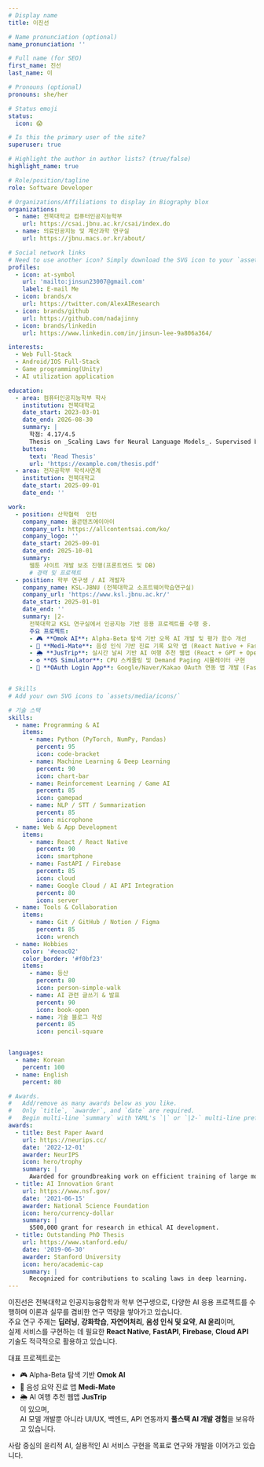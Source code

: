 ```yaml
---
# Display name
title: 이진선

# Name pronunciation (optional)
name_pronunciation: ''

# Full name (for SEO)
first_name: 진선
last_name: 이

# Pronouns (optional)
pronouns: she/her

# Status emoji
status:
  icon: 😱

# Is this the primary user of the site?
superuser: true

# Highlight the author in author lists? (true/false)
highlight_name: true

# Role/position/tagline
role: Software Developer

# Organizations/Affiliations to display in Biography blox
organizations:
  - name: 전북대학교 컴퓨터인공지능학부
    url: https://csai.jbnu.ac.kr/csai/index.do
  - name: 의료인공지능 및 계산과학 연구실
    url: https://jbnu.macs.or.kr/about/

# Social network links
# Need to use another icon? Simply download the SVG icon to your `assets/media/icons/` folder.
profiles:
  - icon: at-symbol
    url: 'mailto:jinsun23007@gmail.com'
    label: E-mail Me
  - icon: brands/x
    url: https://twitter.com/AlexAIResearch
  - icon: brands/github
    url: https://github.com/nadajinny
  - icon: brands/linkedin
    url: https://www.linkedin.com/in/jinsun-lee-9a806a364/

interests:
  - Web Full-Stack
  - Android/IOS Full-Stack
  - Game programming(Unity)
  - AI utilization application

education:
  - area: 컴퓨터인공지능학부 학사
    institution: 전북대학교
    date_start: 2023-03-01
    date_end: 2026-08-30 
    summary: |
      학점: 4.17/4.5
      Thesis on _Scaling Laws for Neural Language Models_. Supervised by Prof. Andrew Ng. Published 5 papers in NeurIPS and ICML, with 2 best paper awards.
    button: 
      text: 'Read Thesis'
      url: 'https://example.com/thesis.pdf'
  - area: 전자공학부 학석사연계
    institution: 전북대학교
    date_start: 2025-09-01
    date_end: ''

work:
  - position: 산학협력  인턴
    company_name: 올콘텐츠에이아이
    company_url: https://allcontentsai.com/ko/
    company_logo: ''
    date_start: 2025-09-01
    date_end: 2025-10-01
    summary: 
      웹툰 사이트 개발 보조 진행(프론트엔드 및 DB)
      # 경력 및 프로젝트
  - position: 학부 연구생 / AI 개발자
    company_name: KSL-JBNU (전북대학교 소프트웨어학습연구실)
    company_url: 'https://www.ksl.jbnu.ac.kr/'
    date_start: 2025-01-01
    date_end: ''
    summary: |2-
      전북대학교 KSL 연구실에서 인공지능 기반 응용 프로젝트를 수행 중.  
      주요 프로젝트:
      - 🎮 **Omok AI**: Alpha-Beta 탐색 기반 오목 AI 개발 및 평가 함수 개선  
      - 💬 **Medi-Mate**: 음성 인식 기반 진료 기록 요약 앱 (React Native + FastAPI + VITO STT)  
      - 🌦️ **JusTrip**: 실시간 날씨 기반 AI 여행 추천 웹앱 (React + GPT + OpenWeather API)  
      - ⚙️ **OS Simulator**: CPU 스케줄링 및 Demand Paging 시뮬레이터 구현  
      - 🔗 **OAuth Login App**: Google/Naver/Kakao OAuth 연동 앱 개발 (FastAPI 백엔드 + InAppBrowser)


# Skills
# Add your own SVG icons to `assets/media/icons/`

# 기술 스택
skills:
  - name: Programming & AI
    items:
      - name: Python (PyTorch, NumPy, Pandas)
        percent: 95
        icon: code-bracket
      - name: Machine Learning & Deep Learning
        percent: 90
        icon: chart-bar
      - name: Reinforcement Learning / Game AI
        percent: 85
        icon: gamepad
      - name: NLP / STT / Summarization
        percent: 85
        icon: microphone
  - name: Web & App Development
    items:
      - name: React / React Native
        percent: 90
        icon: smartphone
      - name: FastAPI / Firebase
        percent: 85
        icon: cloud
      - name: Google Cloud / AI API Integration
        percent: 80
        icon: server
  - name: Tools & Collaboration
    items:
      - name: Git / GitHub / Notion / Figma
        percent: 85
        icon: wrench
  - name: Hobbies
    color: '#eeac02'
    color_border: '#f0bf23'
    items:
      - name: 등산
        percent: 80
        icon: person-simple-walk
      - name: AI 관련 글쓰기 & 발표
        percent: 90
        icon: book-open
      - name: 기술 블로그 작성
        percent: 85
        icon: pencil-square


languages:
  - name: Korean
    percent: 100
  - name: English
    percent: 80

# Awards.
#   Add/remove as many awards below as you like.
#   Only `title`, `awarder`, and `date` are required.
#   Begin multi-line `summary` with YAML's `|` or `|2-` multi-line prefix and indent 2 spaces below.
awards:
  - title: Best Paper Award
    url: https://neurips.cc/
    date: '2022-12-01'
    awarder: NeurIPS
    icon: hero/trophy
    summary: |
      Awarded for groundbreaking work on efficient training of large models.
  - title: AI Innovation Grant
    url: https://www.nsf.gov/
    date: '2021-06-15'
    awarder: National Science Foundation
    icon: hero/currency-dollar
    summary: |
      $500,000 grant for research in ethical AI development.
  - title: Outstanding PhD Thesis
    url: https://www.stanford.edu/
    date: '2019-06-30'
    awarder: Stanford University
    icon: hero/academic-cap
    summary: |
      Recognized for contributions to scaling laws in deep learning.
---
```


이진선은 전북대학교 인공지능융합학과 학부 연구생으로, 다양한 AI 응용 프로젝트를 수행하며 이론과 실무를 겸비한 연구 역량을 쌓아가고 있습니다.  
주요 연구 주제는 **딥러닝**, **강화학습**, **자연어처리**, **음성 인식 및 요약**, **AI 윤리**이며,  
실제 서비스를 구현하는 데 필요한 **React Native**, **FastAPI**, **Firebase**, **Cloud API** 기술도 적극적으로 활용하고 있습니다.  

대표 프로젝트로는  
- 🎮 Alpha-Beta 탐색 기반 **Omok AI**  
- 💬 음성 요약 진료 앱 **Medi-Mate**  
- 🌦️ AI 여행 추천 웹앱 **JusTrip**  
이 있으며,  
AI 모델 개발뿐 아니라 UI/UX, 백엔드, API 연동까지 **풀스택 AI 개발 경험**을 보유하고 있습니다.  

사람 중심의 윤리적 AI, 실용적인 AI 서비스 구현을 목표로 연구와 개발을 이어가고 있습니다.
